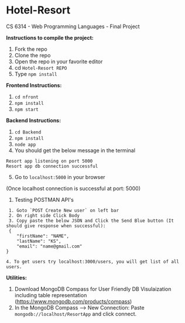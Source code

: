 # Hotel-Resort
CS 6314 - Web Programming Languages - Final Project

**Instructions to compile the project:**

1. Fork the repo
2. Clone the repo
3. Open the repo in your favorite editor
4. cd `Hotel-Resort REPO`
5. Type `npm install`

**Frontend Instructions:**
1. `cd nfront`
2. `npm install`
3. `npm start`

**Backend Instructions:**

1. `cd Backend`
2. `npm install`
3. `node app`
4. You should get the below message in the terminal

```
Resort app listening on port 5000 
Resort app db connection successful
```

5. Go to `localhost:5000` in your browser

(Once localhost connection is successful at port: 5000)

1. Testing POSTMAN API's 
```
 1. Goto `POST Create New user` on left bar
 2. On right side Click Body
 3. Copy paste the below JSON and Click the Send Blue button (It should give response when successful):
 {
	"firstName": "NAME",
	"lastName": "KS",
	"email": "name@gmail.com"
}

4. To get users try localhost:3000/users, you will get list of all users.

 ```

 **Utilities:**

 1. Download MongoDB Compass for User Friendly DB Visulaization including table representation (https://www.mongodb.com/products/compass)
 2. In the MongoDB Compass --> New Connection: Paste `mongodb://localhost/ResortApp` and click connect.
